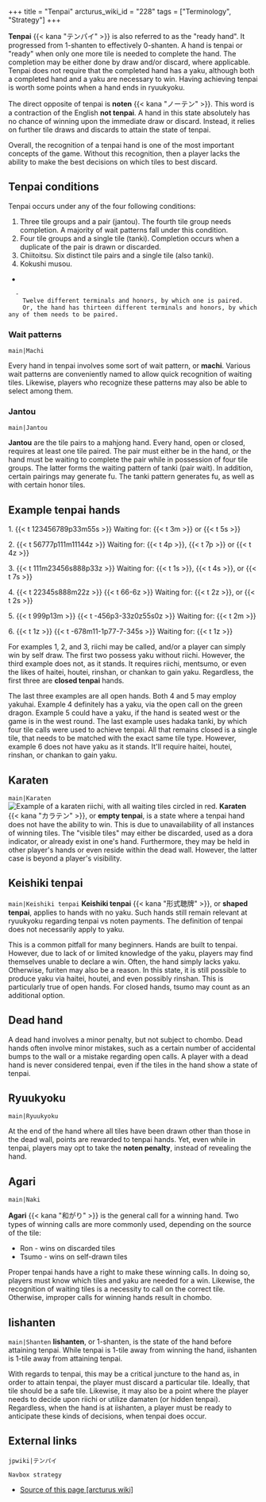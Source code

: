 +++
title = "Tenpai"
arcturus_wiki_id = "228"
tags = ["Terminology", "Strategy"]
+++

**Tenpai** {{< kana "テンパイ" >}} is also referred to as the "ready hand". It progressed from 1-shanten to effectively 0-shanten. A hand is tenpai or "ready" when only one more tile is needed to complete the hand. The completion may be either done by draw and/or discard, where applicable. Tenpai does not require that the completed hand has a yaku, although both a completed hand and a yaku are necessary to win. Having achieving tenpai is worth some points when a hand ends in ryuukyoku.

The direct opposite of tenpai is **noten** {{< kana "ノーテン" >}}. This word is a contraction of the English **not tenpai**. A hand in this state absolutely has no chance of winning upon the immediate draw or discard. Instead, it relies on further tile draws and discards to attain the state of tenpai.

Overall, the recognition of a tenpai hand is one of the most important concepts of the game. Without this recognition, then a player lacks the ability to make the best decisions on which tiles to best discard.

## Tenpai conditions

Tenpai occurs under any of the four following conditions:

1.  Three tile groups and a pair (jantou). The fourth tile group needs completion. A majority of wait patterns fall under this condition.
2.  Four tile groups and a single tile (tanki). Completion occurs when a duplicate of the pair is drawn or discarded.
3.  Chiitoitsu. Six distinct tile pairs and a single tile (also tanki).
4.  Kokushi musou.

<!-- end list -->

  - 
    
      -   
        Twelve different terminals and honors, by which one is paired.
        Or, the hand has thirteen different terminals and honors, by which any of them needs to be paired.

### Wait patterns

```main|Machi```

Every hand in tenpai involves some sort of wait pattern, or **machi**. Various wait patterns are conveniently named to allow quick recognition of waiting tiles. Likewise, players who recognize these patterns may also be able to select among them.

### Jantou

```main|Jantou```

**Jantou** are the tile pairs to a mahjong hand. Every hand, open or closed, requires at least one tile paired. The pair must either be in the hand, or the hand must be waiting to complete the pair while in possession of four tile groups. The latter forms the waiting pattern of tanki (pair wait). In addition, certain pairings may generate fu. The tanki pattern generates fu, as well as with certain honor tiles.

## Example tenpai hands

1\. {{< t 123456789p33m55s >}} Waiting for: {{< t 3m >}} or {{< t 5s >}}

2\. {{< t 56777p111m11144z >}} Waiting for: {{< t 4p >}}, {{< t 7p >}} or {{< t 4z >}}

3\. {{< t 111m23456s888p33z >}} Waiting for: {{< t 1s >}}, {{< t 4s >}}, or {{< t 7s >}}

4\. {{< t 22345s888m22z >}} {{< t 66-6z >}} Waiting for: {{< t 2z >}}, or {{< t 2s >}}

5\. {{< t 999p13m >}} {{< t -456p3-33z0z55s0z >}} Waiting for: {{< t 2m >}}

6\. {{< t 1z >}} {{< t -678m11-1p77-7-345s >}} Waiting for: {{< t 1z >}}

For examples 1, 2, and 3, riichi may be called, and/or a player can simply win by self draw. The first two possess yaku without riichi. However, the third example does not, as it stands. It requires riichi, mentsumo, or even the likes of haitei, houtei, rinshan, or chankan to gain yaku. Regardless, the first three are **closed tenpai** hands.

The last three examples are all open hands. Both 4 and 5 may employ yakuhai. Example 4 definitely has a yaku, via the open call on the green dragon. Example 5 could have a yaku, if the hand is seated west or the game is in the west round. The last example uses hadaka tanki, by which four tile calls were used to achieve tenpai. All that remains closed is a single tile, that needs to be matched with the exact same tile type. However, example 6 does not have yaku as it stands. It'll require haitei, houtei, rinshan, or chankan to gain yaku.

## Karaten

```main|Karaten```
![Example of a karaten riichi, with all waiting tiles circled in red.](Dead_Wait.png "Example of a karaten riichi, with all waiting tiles circled in red.")
**Karaten** {{< kana "カラテン" >}}, or **empty tenpai**, is a state where a tenpai hand does not have the ability to win. This is due to unavailability of all instances of winning tiles. The "visible tiles" may either be discarded, used as a dora indicator, or already exist in one's hand. Furthermore, they may be held in other player's hands or even reside within the dead wall. However, the latter case is beyond a player's visibility.

## Keishiki tenpai

```main|Keishiki tenpai```
**Keishiki tenpai** {{< kana "形式聴牌" >}}, or **shaped tenpai**, applies to hands with no yaku. Such hands still remain relevant at ryuukyoku regarding tenpai vs noten payments. The definition of tenpai does not necessarily apply to yaku.

This is a common pitfall for many beginners. Hands are built to tenpai. However, due to lack of or limited knowledge of the yaku, players may find themselves unable to declare a win. Often, the hand simply lacks yaku. Otherwise, furiten may also be a reason. In this state, it is still possible to produce yaku via haitei, houtei, and even possibly rinshan. This is particularly true of open hands. For closed hands, tsumo may count as an additional option.

## Dead hand

A dead hand involves a minor penalty, but not subject to chombo. Dead hands often involve minor mistakes, such as a certain number of accidental bumps to the wall or a mistake regarding open calls. A player with a dead hand is never considered tenpai, even if the tiles in the hand show a state of tenpai.

## Ryuukyoku

```main|Ryuukyoku```

At the end of the hand where all tiles have been drawn other than those in the dead wall, points are rewarded to tenpai hands. Yet, even while in tenpai, players may opt to take the **noten penalty**, instead of revealing the hand.

## Agari

```main|Naki```

**Agari** {{< kana "和がり" >}} is the general call for a winning hand. Two types of winning calls are more commonly used, depending on the source of the tile:

  - Ron - wins on discarded tiles
  - Tsumo - wins on self-drawn tiles

Proper tenpai hands have a right to make these winning calls. In doing so, players must know which tiles and yaku are needed for a win. Likewise, the recognition of waiting tiles is a necessity to call on the correct tile. Otherwise, improper calls for winning hands result in chombo.

## Iishanten

```main|Shanten```
**Iishanten**, or 1-shanten, is the state of the hand before attaining tenpai. While tenpai is 1-tile away from winning the hand, iishanten is 1-tile away from attaining tenpai.

With regards to tenpai, this may be a critical juncture to the hand as, in order to attain tenpai, the player must discard a particular tile. Ideally, that tile should be a safe tile. Likewise, it may also be a point where the player needs to decide upon riichi or utilize damaten (or hidden tenpai). Regardless, when the hand is at iishanten, a player must be ready to anticipate these kinds of decisions, when tenpai does occur.

## External links

```jpwiki|テンパイ```

```Navbox strategy```
- [Source of this page [arcturus wiki]](http://arcturus.su/wiki/Tenpai)